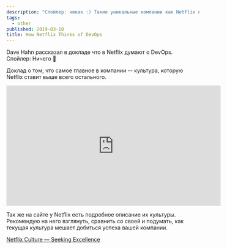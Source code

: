 ```yaml
---
description: "Спойлер: никак :) Такие уникальные компании как Netflix в принципе избегают использования общих с рынком терминов."
tags:
  - other
published: 2019-03-10
title: How Netflix Thinks of DevOps
---
```


Dave Hahn рассказал в докладе что в Netflix думают о DevOps. Спойлер: Ничего 🙂

Доклад о том, что самое главное в компании -- культура, которую Netflix ставит выше всего остального.

<div class="ratio ratio-16x9">
<iframe class="rounded" width="560" height="315" src="https://www.youtube.com/embed/UTKIT6STSVM" title="YouTube video player" frameborder="0" allow="accelerometer; autoplay; clipboard-write; encrypted-media; gyroscope; picture-in-picture" allowfullscreen></iframe>
</div>

Так же на сайте у Netflix есть подробное описание их культуры. Рекомендую на него взглянуть, сравнить со своей и подумать, как текущая культура мешает добиться успеха вашей компании.

[Netflix Culture — Seeking Excellence](https://jobs.netflix.com/culture)
